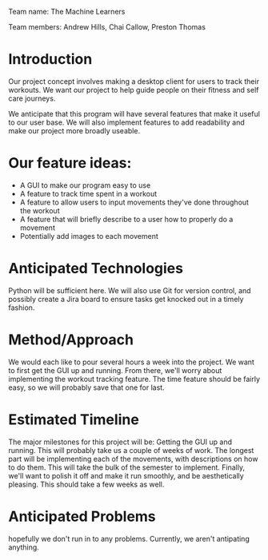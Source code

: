 Team name: The Machine Learners

Team members: Andrew Hills, Chai Callow, Preston Thomas

# Introduction
Our project concept involves making a desktop client for users to track their workouts. We want our project to help guide people on their fitness and self care journeys.

We anticipate that this program will have several features that make it useful to our user base. We will also implement features to add readability and make our project more broadly useable.

# Our feature ideas:

* A GUI to make our program easy to use
* A feature to track time spent in a workout
* A feature to allow users to input movements they've done throughout the workout
* A feature that will briefly describe to a user how to properly do a movement
* Potentially add images to each movement
# Anticipated Technologies
Python will be sufficient here. We will also use Git for version control, and possibly create a Jira board to ensure tasks get knocked out in a timely fashion.

# Method/Approach
We would each like to pour several hours a week into the project. We want to first get the GUI up and running. From there, we'll worry about implementing the workout tracking feature. The time feature should be fairly easy, so we will probably save that one for last.

# Estimated Timeline
The major milestones for this project will be: Getting the GUI up and running. This will probably take us a couple of weeks of work. The longest part will be implementing each of the movements, with descriptions on how to do them. This will take the bulk of the semester to implement. Finally, we'll want to polish it off and make it run smoothly, and be aesthetically pleasing. This should take a few weeks as well.

# Anticipated Problems
hopefully we don't run in to any problems. Currently, we aren't antipating anything.
